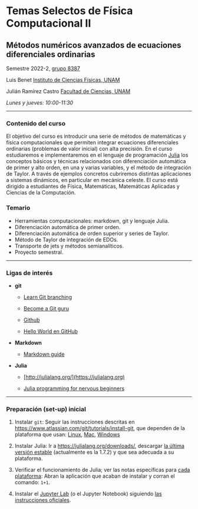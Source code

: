 # Temas Selectos de Física Computacional II

## Métodos numéricos avanzados de ecuaciones diferenciales ordinarias

Semestre 2022-2, [grupo 8387](https://aulas-virtuales.cuaed.unam.mx/)

Luis Benet
[Instituto de Ciencias Físicas, UNAM](https://www.fis.unam.mx)

Julián Ramírez Castro
[Facultad de Ciencias, UNAM](http://www.fciencias.unam.mx)


*Lunes y jueves: 10:00-11:30*


---

### Contenido del curso

El objetivo del curso es introducir una serie de métodos de matemáticas y física computacionales que permiten integrar ecuaciones diferenciales ordinarias (problemas de valor inicial) con alta precisión. En el curso estudiaremos e implementaremos en el lenguaje de programación [Julia](https://julialang.org) los conceptos básicos y técnicas relacionados con diferenciación automática de primer y alto orden, en una y varias variables, y el método de integración de Taylor. A través de ejemplos concretos cubriremos distintas aplicaciones a sistemas dinámicos, en particular en mecánica celeste. El curso está dirigido a estudiantes de Física, Matemáticas, Matemáticas Aplicadas y Ciencias de la Computación.

### Temario

- Herramientas computacionales: markdown, git y lenguaje Julia.
- Diferenciación automática de primer orden.
- Diferenciación automática de orden superior y series de Taylor.
- Método de Taylor de integración de EDOs.
- Transporte de jets y métodos semianalíticos.
- Proyecto semestral.

---

### Ligas de interés

- **git**
	- [Learn Git branching](https://learngitbranching.js.org/)

	- [Become a Git guru](https://www.atlassian.com/git/tutorials/)

	- [Github](https://docs.github.com/en/github/getting-started-with-github)

	- [Hello World en GitHub](https://guides.github.com/activities/hello-world/)

- **Markdown**
	- [Markdown guide](https://www.markdownguide.org/getting-started/)

- **Julia**
	- [http://julialang.org/](https://julialang.org)

	- [Julia programming for nervous beginners](https://www.youtube.com/watch?v=ub3tqCWZmo4&list=PLP8iPy9hna6Qpx0MgGyElJ5qFlaIXYf1R)

---

### Preparación (set-up) inicial

1. Instalar `git`:
    Seguir las instrucciones descritas en https://www.atlassian.com/git/tutorials/install-git, que dependen de la plataforma que usan:  [Linux](https://www.atlassian.com/git/tutorials/install-git#linux), [Mac](https://www.atlassian.com/git/tutorials/install-git#mac-os-x),  [Windows](https://www.atlassian.com/git/tutorials/install-git#windows)

2. Instalar Julia:
    Ir a https://julialang.org/downloads/, descargar [la última versión estable](https://julialang.org/downloads/#current_stable_release) (actualmente es la 1.7.2) y  que sea adecuada a su plataforma.

3. Verificar el funcionamiento de Julia; ver las notas específicas para [cada plataforma](https://julialang.org/downloads/platform/):
    Abran la aplicación que acaban de instalar y corran el comando: `1+1`.

4. Instalar el [Jupyter Lab](https://jupyter.org/) (o el Jupyter Notebook) siguiendo [las instrucciones oficiales](https://jupyter.org/install).

